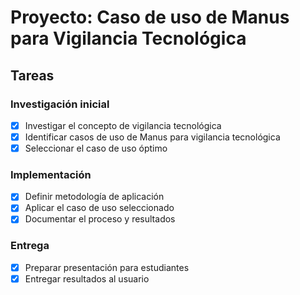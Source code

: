 # Proyecto: Caso de uso de Manus para Vigilancia Tecnológica

## Tareas

### Investigación inicial
- [x] Investigar el concepto de vigilancia tecnológica
- [x] Identificar casos de uso de Manus para vigilancia tecnológica
- [x] Seleccionar el caso de uso óptimo

### Implementación
- [x] Definir metodología de aplicación
- [x] Aplicar el caso de uso seleccionado
- [x] Documentar el proceso y resultados

### Entrega
- [x] Preparar presentación para estudiantes
- [x] Entregar resultados al usuario
